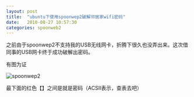 ```yaml
---
layout: post
title:  "ubuntu下使用spoonwep2破解邻居家wifi密码"
date:   2010-08-27 10:57:30
categories: spoonweb2
---
```


之前由于spoonwep2不支持我的USB无线网卡，折腾下很久也没弄出来。这次借同事的USB网卡终于成功破解出密码。

有图为证

![spoonwep2](../../../../pic/spoonwep2.png)

最下面的红色【】之间是就是密码（ACSII表示，查表去吧）
